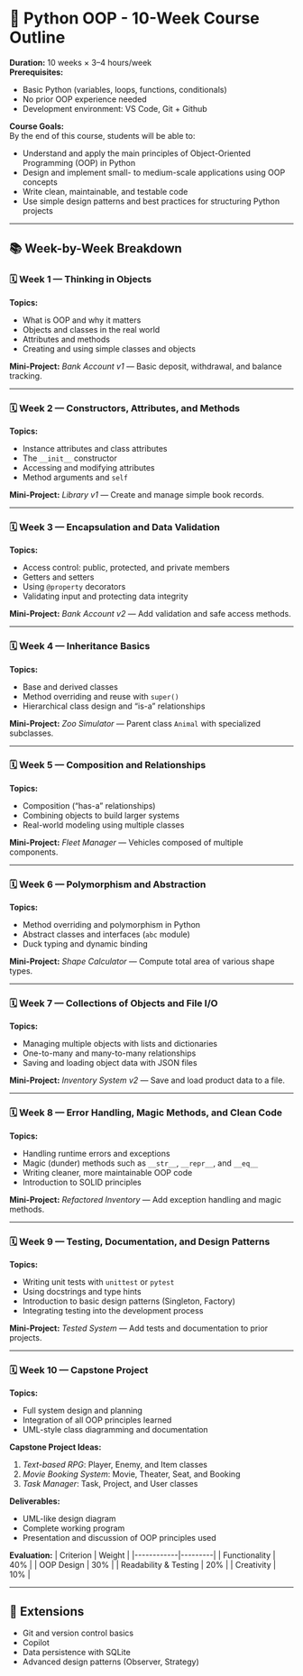 # 🧭 Python OOP - 10-Week Course Outline

**Duration:** 10 weeks × 3–4 hours/week  
**Prerequisites:**  
- Basic Python (variables, loops, functions, conditionals)  
- No prior OOP experience needed  
- Development environment: VS Code, Git + Github

**Course Goals:**  
By the end of this course, students will be able to:
- Understand and apply the main principles of Object-Oriented Programming (OOP) in Python  
- Design and implement small- to medium-scale applications using OOP concepts  
- Write clean, maintainable, and testable code  
- Use simple design patterns and best practices for structuring Python projects  

---

## 📚 Week-by-Week Breakdown

### 🗓️ Week 1 — Thinking in Objects
**Topics:**
- What is OOP and why it matters  
- Objects and classes in the real world  
- Attributes and methods  
- Creating and using simple classes and objects  

**Mini-Project:** *Bank Account v1* — Basic deposit, withdrawal, and balance tracking.

---

### 🗓️ Week 2 — Constructors, Attributes, and Methods
**Topics:**
- Instance attributes and class attributes  
- The `__init__` constructor  
- Accessing and modifying attributes  
- Method arguments and `self`  

**Mini-Project:** *Library v1* — Create and manage simple book records.

---

### 🗓️ Week 3 — Encapsulation and Data Validation
**Topics:**
- Access control: public, protected, and private members  
- Getters and setters  
- Using `@property` decorators  
- Validating input and protecting data integrity  

**Mini-Project:** *Bank Account v2* — Add validation and safe access methods.

---

### 🗓️ Week 4 — Inheritance Basics
**Topics:**
- Base and derived classes  
- Method overriding and reuse with `super()`  
- Hierarchical class design and “is-a” relationships  

**Mini-Project:** *Zoo Simulator* — Parent class `Animal` with specialized subclasses.

---

### 🗓️ Week 5 — Composition and Relationships
**Topics:**
- Composition (“has-a” relationships)  
- Combining objects to build larger systems  
- Real-world modeling using multiple classes  

**Mini-Project:** *Fleet Manager* — Vehicles composed of multiple components.

---

### 🗓️ Week 6 — Polymorphism and Abstraction
**Topics:**
- Method overriding and polymorphism in Python  
- Abstract classes and interfaces (`abc` module)  
- Duck typing and dynamic binding  

**Mini-Project:** *Shape Calculator* — Compute total area of various shape types.

---

### 🗓️ Week 7 — Collections of Objects and File I/O
**Topics:**
- Managing multiple objects with lists and dictionaries  
- One-to-many and many-to-many relationships  
- Saving and loading object data with JSON files  

**Mini-Project:** *Inventory System v2* — Save and load product data to a file.

---

### 🗓️ Week 8 — Error Handling, Magic Methods, and Clean Code
**Topics:**
- Handling runtime errors and exceptions  
- Magic (dunder) methods such as `__str__`, `__repr__`, and `__eq__`  
- Writing cleaner, more maintainable OOP code  
- Introduction to SOLID principles  

**Mini-Project:** *Refactored Inventory* — Add exception handling and magic methods.

---

### 🗓️ Week 9 — Testing, Documentation, and Design Patterns
**Topics:**
- Writing unit tests with `unittest` or `pytest`  
- Using docstrings and type hints  
- Introduction to basic design patterns (Singleton, Factory)  
- Integrating testing into the development process  

**Mini-Project:** *Tested System* — Add tests and documentation to prior projects.

---

### 🗓️ Week 10 — Capstone Project
**Topics:**
- Full system design and planning  
- Integration of all OOP principles learned  
- UML-style class diagramming and documentation  

**Capstone Project Ideas:**
1. *Text-based RPG*: Player, Enemy, and Item classes  
2. *Movie Booking System*: Movie, Theater, Seat, and Booking  
3. *Task Manager*: Task, Project, and User classes  

**Deliverables:**
- UML-like design diagram  
- Complete working program  
- Presentation and discussion of OOP principles used  

**Evaluation:**
| Criterion | Weight |
|------------|---------|
| Functionality | 40% |
| OOP Design | 30% |
| Readability & Testing | 20% |
| Creativity | 10% |

---

## 🧩 Extensions
- Git and version control basics
- Copilot  
- Data persistence with SQLite  
- Advanced design patterns (Observer, Strategy)  
  


